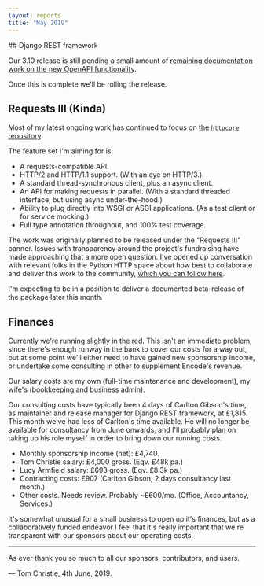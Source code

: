 ```yaml
---
layout: reports
title: "May 2019"
---
```


## Django REST framework

Our 3.10 release is still pending a small amount of [remaining documentation
work on the new OpenAPI functionality](https://github.com/encode/django-rest-framework/pull/6668).

Once this is complete we'll be rolling the release.

## Requests III (Kinda)

Most of my latest ongoing work has continued to focus on [the `httpcore` repository](https://github.com/encode/httpcore).

The feature set I'm aiming for is:

* A requests-compatible API.
* HTTP/2 and HTTP/1.1 support. (With an eye on HTTP/3.)
* A standard thread-synchronous client, plus an async client.
* An API for making requests in parallel. (With a standard threaded interface, but using async under-the-hood.)
* Ability to plug directly into WSGI or ASGI applications. (As a test client or for service mocking.)
* Full type annotation throughout, and 100% test coverage.

The work was originally planned to be released under the "Requests III" banner. Issues with transparency around the project's fundraising have made approaching that a more open question. I've opened up conversation with relevant folks in the Python HTTP space about how best to collaborate and deliver this work to the community, [which you can follow here](https://github.com/encode/httpcore/issues/78).

I'm expecting to be in a position to deliver a documented beta-release of the
package later this month.

## Finances

Currently we're running slightly in the red. This isn't an immediate problem,
since there's enough runway in the bank to cover our costs for a way out,
but at some point we'll either need to have gained new sponsorship income,
or undertake some consulting in other to supplement Encode's revenue.

Our salary costs are my own (full-time maintenance and development),
my wife's (bookkeeping and business admin).

Our consulting costs have typically been 4 days of Carlton Gibson's time,
as maintainer and release manager for Django REST framework, at £1,815.
This month we've had less of Carlton's time available. He will no longer
be available for consultancy from June onwards, and I'll probably plan on
taking up his role myself in order to bring down our running costs.

* Monthly sponsorship income (net): £4,740.
* Tom Christie salary: £4,000 gross. (Eqv. £48k pa.)
* Lucy Armfield salary: £693 gross. (Eqv. £8.3k pa.)
* Contracting costs: £907 (Carlton Gibson, 2 days consultancy last month.)
* Other costs. Needs review. Probably ~£600/mo. (Office, Accountancy, Services.)

It's somewhat unusual for a small business to open up it's finances,
but as a collaboratively funded endeavor I feel that it's really important
that we're transparent with our sponsors about our operating costs.

---

As ever thank you so much to all our sponsors, contributors, and users.

&mdash; Tom Christie, 4th June, 2019.
